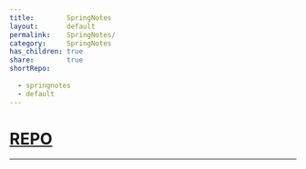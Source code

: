 ```yaml
---
title:        SpringNotes    
layout:       default    
permalink:    SpringNotes/    
category:     SpringNotes    
has_children: true    
share:        true    
shortRepo:    
    
  - springnotes    
  - default    
---
```


# [REPO](https://github.com/14paxton/SpringNotes)
---
